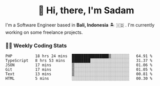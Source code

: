 <h1 align="center">👋 Hi, there, I'm Sadam</h1>
<p>I'm a Software Engineer based in <strong>Bali, Indonesia</strong> 🏝️ 🇮🇩 . I'm currently working on some freelance projects.</p>

### 👨‍💻 Weekly Coding Stats
<!--START_SECTION:waka-->

```text
PHP          18 hrs 24 mins  ████████████████▒░░░░░░░░   64.91 %
TypeScript   8 hrs 53 mins   ████████░░░░░░░░░░░░░░░░░   31.37 %
JSON         17 mins         ▒░░░░░░░░░░░░░░░░░░░░░░░░   01.06 %
Git          17 mins         ▒░░░░░░░░░░░░░░░░░░░░░░░░   01.05 %
Text         13 mins         ▒░░░░░░░░░░░░░░░░░░░░░░░░   00.81 %
HTML         5 mins          ░░░░░░░░░░░░░░░░░░░░░░░░░   00.30 %
```

<!--END_SECTION:waka-->
